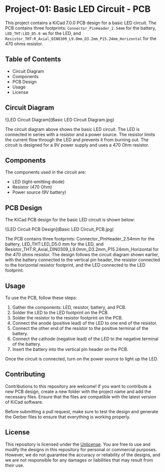 # Project-01: Basic LED Circuit - PCB

This project contains a KiCad 7.0.0 PCB design for a basic LED circuit. The PCB contains three footprints: `Connector_PinHeader_2.54mm` for the battery, `LED_THT:LED_D5.0 mm` for the LED, and `Resistor_THT:R_Axial_DIN0309_L9.0mm_D3.2mm_P15.24mm_Horizontal` for the 470 ohms resistor.

## Table of Contents
- Circuit Diagram
- Components
- PCB Design
- Usage
- License

## Circuit Diagram

![LED Circuit Diagram](Basic LED Circuit Diagram.jpg) 

The circuit diagram above shows the basic LED circuit. The LED is connected in series with a resistor and a power source. The resistor limits the current flow through the LED and prevents it from burning out. The circuit is designed for a 9V power supply and uses a 470 Ohm resistor.

## Components

The components used in the circuit are:

- LED (light-emitting diode)
- Resistor (470 Ohm)
- Power source (9V battery)

## PCB Design

The KiCad PCB design for the basic LED circuit is shown below:

![LED Circuit PCB Design](Basic LED Circuit_PCB.jpg)  

The PCB contains three footprints: Connector_PinHeader_2.54mm for the battery, LED_THT:LED_D5.0 mm for the LED, and Resistor_THT:R_Axial_DIN0309_L9.0mm_D3.2mm_P15.24mm_Horizontal for the 470 ohms resistor. The design follows the circuit diagram shown earlier, with the battery connected to the vertical pin header, the resistor connected to the horizontal resistor footprint, and the LED connected to the LED footprint.

## Usage

To use the PCB, follow these steps:

1. Gather the components: LED, resistor, battery, and PCB.
2. Solder the LED to the LED footprint on the PCB.
3. Solder the resistor to the resistor footprint on the PCB.
4. Connect the anode (positive lead) of the LED to one end of the resistor.
5. Connect the other end of the resistor to the positive terminal of the battery.
6. Connect the cathode (negative lead) of the LED to the negative terminal of the battery.
7. Insert the battery into the vertical pin header on the PCB.
   
Once the circuit is connected, turn on the power source to light up the LED.

## Contributing

Contributions to this repository are welcome! If you want to contribute a new PCB design, create a new folder with the project name and add the necessary files. Ensure that the files are compatible with the latest version of KiCad software.

Before submitting a pull request, make sure to test the design and generate the Gerber files to ensure that everything is working properly.

## License

This repository is licensed under the [Unlicense](https://unlicense.org). You are free to use and modify the designs in this repository for personal or commercial purposes. However, we do not guarantee the accuracy or reliability of the designs, and we are not responsible for any damages or liabilities that may result from their use.
